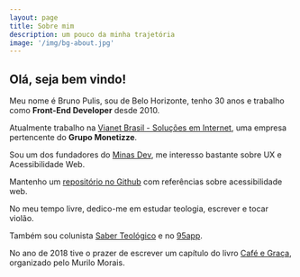 ```yaml
---
layout: page
title: Sobre mim
description: um pouco da minha trajetória
image: '/img/bg-about.jpg'
---
```


## Olá, seja bem vindo!

Meu nome é Bruno Pulis, sou de Belo Horizonte, tenho 30 anos e trabalho como **Front-End Developer** desde 2010.

Atualmente trabalho na [Vianet Brasil - Soluções em Internet](https://www.vianetbrasil.com.br/), uma empresa pertencente do **Grupo Monetizze**. 

Sou um dos fundadores do [Minas Dev](https://minasdev.org/), me interesso bastante sobre UX e Acessibilidade Web. 

Mantenho um [repositório no Github](https://github.com/brunopulis/awesome-a11y) com referências sobre acessibilidade web.

No meu tempo livre, dedico-me em estudar teologia, escrever e tocar violão.

Também sou colunista [Saber Teológico](https://medium.com/saber-teol%C3%B3gico) e no [95app](http://95app.com.br/).

No ano de 2018 tive o prazer de escrever um capítulo do livro [Café e Graça](http://95app.com.br/livro/), organizado pelo Murilo Morais.
